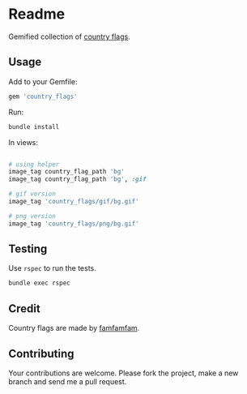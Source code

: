 # Readme

Gemified collection of
[country flags](http://www.famfamfam.com/lab/icons/flags/).

## Usage

Add to your Gemfile:

```ruby
gem 'country_flags'
```

Run:

```bash
bundle install
```

In views:
```ruby

# using helper
image_tag country_flag_path 'bg'
image_tag country_flag_path 'bg', :gif

# gif version
image_tag 'country_flags/gif/bg.gif'

# png version
image_tag 'country_flags/png/bg.gif'
```

## Testing

Use `rspec` to run the tests.

```bash
bundle exec rspec
```

## Credit

Country flags are made by [famfamfam](http://www.famfamfam.com/).

## Contributing

Your contributions are welcome. Please fork the project, make a new branch and
send me a pull request.
